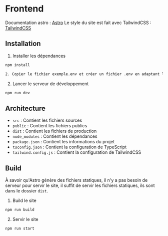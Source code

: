 # Frontend

Documentation astro : [Astro](https://docs.astro.build/)
Le style du site est fait avec TailwindCSS : [TailwindCSS](https://tailwindcss.com/)

## Installation

1. Installer les dépendances

```bash
npm install

2. Copier le fichier exemple.env et créer un fichier .env en adaptant les valeurs dans le dossier `frontend`

```

2. Lancer le serveur de développement

```bash
npm run dev
```

## Architecture

- `src` : Contient les fichiers sources
- `public` : Contient les fichiers publics
- `dist` : Contient les fichiers de production
- `node_modules` : Contient les dépendances
- `package.json` : Contient les informations du projet
- `tsconfig.json` : Contient la configuration de TypeScript
- `tailwind.config.js` : Contient la configuration de TailwindCSS

## Build

À savoir qu'Astro génère des fichiers statiques, il n'y a pas besoin de serveur pour servir le site, il suffit de servir les fichiers statiques, ils sont dans le dossier `dist`.

1. Build le site

```bash
npm run build
```

2. Servir le site

```bash
npm run start
```
